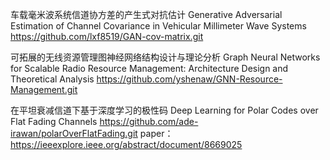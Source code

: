 车载毫米波系统信道协方差的产生式对抗估计
Generative Adversarial Estimation of Channel Covariance in Vehicular Millimeter Wave Systems
https://github.com/lxf8519/GAN-cov-matrix.git

可拓展的无线资源管理图神经网络结构设计与理论分析
Graph Neural Networks for Scalable Radio Resource Management: Architecture Design and Theoretical Analysis
https://github.com/yshenaw/GNN-Resource-Management.git

在平坦衰减信道下基于深度学习的极性码
Deep Learning for Polar Codes over Flat Fading Channels
https://github.com/ade-irawan/polarOverFlatFading.git
paper：https://ieeexplore.ieee.org/abstract/document/8669025




